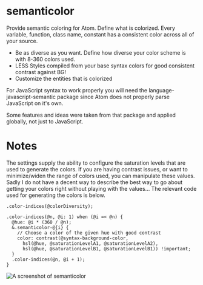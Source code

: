 # semanticolor

Provide semantic coloring for Atom. Define what is colorized. Every variable, function, class name, constant has a consistent color across all of your source.

* Be as diverse as you want. Define how diverse your color scheme is with 8-360 colors used.
* LESS Styles compiled from your base syntax colors for good consistent contrast against BG!
* Customize the entities that is colorized

For JavaScript syntax to work properly you will need the language-javascript-semantic package since Atom does not properly parse JavaScript on it's own.

Some features and ideas were taken from that package and applied globally, not just to JavaScript.

# Notes

The settings supply the ability to configure the saturation levels that are used to generate the colors. If you are having contrast issues, or want to minimize/widen the range of colors used, you can manipulate these values. Sadly I do not have a decent way to describe the best way to go about getting your colors right without playing with the values... The relevant code used for generating the colors is below.

```less
.color-indices(@colorDiversity);

.color-indices(@n, @i: 1) when (@i =< @n) {
  @hue: @i * (360 / @n);
  &.semanticolor-@{i} {
    // Choose a color of the given hue with good contrast
    color: contrast(@syntax-background-color,
      hsl(@hue, @saturationLevelA1, @saturationLevelA2),
      hsl(@hue, @saturationLevelB1, @saturationLevelB1)) !important;
  }
  .color-indices(@n, @i + 1);
}
```

![A screenshot of semanticolor](https://raw.githubusercontent.com/xcezzz/semanticolor/master/screenshot.png)
